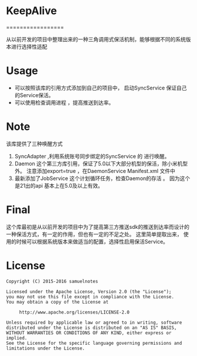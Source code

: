 # KeepAlive

=================

从以前开发的项目中整理出来的一种三角调用式保活机制，能够根据不同的系统版本进行选择性适配

Usage
=====

* 可以按照该库的引用方式添加到自己的项目中， 启动SyncService 保证自己的Service保活。 
* 可以使用检查调用进程 ，提高推送到达率。

Note
====
该库提供了三种唤醒方式
1. SyncAdapter  ,利用系统账号同步绑定的SyncService 的  进行唤醒。
2. Daemon 这个第三方库引用，保证了5.0以下大部分机型的保活，除小米机型外。 注意添加export=true ，在DaemonService Manifest.xml 文件中
3. 最新添加了JobService 这个计划循环任务，检查Daemon的存活 。 因为这个是21出的api 基本上在5.0及以上有效。 

Final
====

这个库最初是从以前开发的项目中为了提高第三方推送sdk的推送到达率而设计的一种保活方式，有一定的作用，但也有一定的不足之处。
这里简单提取出来， 使用的时候可以根据系统版本来做适当的配置，选择性启用保活Service。 

License
=======

    Copyright (C) 2015-2016 samuelnotes

    Licensed under the Apache License, Version 2.0 (the "License");
    you may not use this file except in compliance with the License.
    You may obtain a copy of the License at

         http://www.apache.org/licenses/LICENSE-2.0

    Unless required by applicable law or agreed to in writing, software
    distributed under the License is distributed on an "AS IS" BASIS,
    WITHOUT WARRANTIES OR CONDITIONS OF ANY KIND, either express or implied.
    See the License for the specific language governing permissions and
    limitations under the License.

[1]: https://github.com/Coolerfall/Android-AppDaemon
